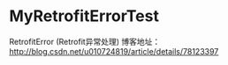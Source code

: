# MyRetrofitErrorTest
RetrofitError (Retrofit异常处理)
博客地址：http://blog.csdn.net/u010724819/article/details/78123397
